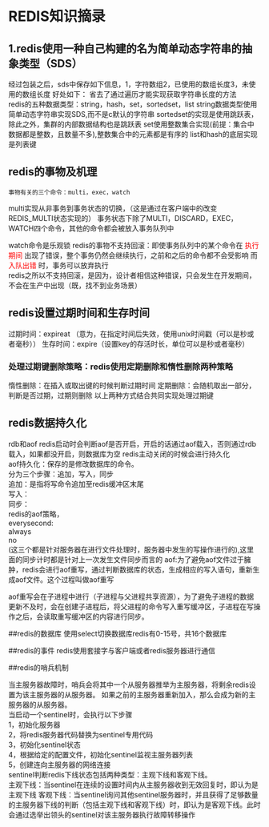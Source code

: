 # REDIS知识摘录

## 1.redis使用一种自己构建的名为简单动态字符串的抽象类型（SDS）
经过包装之后，sds中保存如下信息，1，字符数组2，已使用的数组长度3，未使用的数组长度
好处如下：
省去了通过遍历才能实现获取字符串长度的方法<br>
redis的五种数据类型：string，hash，set，sortedset，list
string数据类型使用简单动态字符串实现SDS,而不是c默认的字符串
sortedset的实现是使用跳跃表，除此之外，集群的内部数据结构也是跳跃表
set使用整数集合实现(前提：集合中数据都是整数，且数量不多),整数集合中的元素都是有序的
list和hash的底层实现是列表键

## redis的事物及机理
	事物有关的三个命令：multi，exec，watch
multi实现从非事务到事务状态的切换，（这是通过在客户端中的改变REDIS_MULTI状态实现的）
事务状态下除了MULTI，DISCARD，EXEC，WATCH四个命令，其他的命令都会被放入事务队列中

watch命令是乐观锁
redis的事物不支持回滚：即使事务队列中的某个命令在 <font color="red"> 执行期间 </font> 出现了错误，整个事务仍然会继续执行，之前和之后的命令都不会受影响
而 <font color="red"> 入队出错 </font> 时，事务可以放弃执行<br>
redis之所以不支持回滚，是因为，设计者相信这种错误，只会发生在开发期间，不会在生产中出现（既，找不到业务场景）<br>

## redis设置过期时间和生存时间
过期时间：expireat （意为，在指定时间后失效，使用unix时间戳（可以是秒或者毫秒））
生存时间：expire（设置key的存活时长，单位可以是秒或者毫秒）
### 处理过期键删除策略：redis使用定期删除和惰性删除两种策略
惰性删除：在插入或取出键的时候判断过期时间
定期删除：会随机取出一部分，判断是否过期，过期则删除
以上两种方式结合共同实现处理过期键

## redis数据持久化
rdb和aof
redis启动时会判断aof是否开启，开启的话通过aof载入，否则通过rdb载入，如果都没开启，则数据库为空
redis主动关闭的时候会进行持久化<br>
aof持久化：保存的是修改数据库的命令。<br>分为三个步骤：追加，写入，同步<br>
追加：是指将写命令追加至redis缓冲区末尾<br>
写入：<br>
同步：<br>
redis的aof策略，<br>
everysecond:<br>
always<br>
no<br>(这三个都是针对服务器在进行文件处理时，服务器中发生的写操作进行的),这里面的同步计时都是针对上一次发生文件同步而言的
aof:为了避免aof文件过于臃肿，redis会进行aof重写，通过判断数据库的状态，生成相应的写入语句，重新生成aof文件。这个过程叫做aof重写

aof重写会在子进程中进行（子进程与父进程共享资源），为了避免子进程的数据更新不及时，会在创建子进程后，将父进程的命令写入重写缓冲区，子进程在写操作之后，会读取重写缓冲区的内容进行同步。

##redis的数据库
使用select切换数据库redis有0-15号，共16个数据库

##redis的事件
redis使用套接字与客户端或者redis服务器进行通信

##redis的哨兵机制

当主服务器故障时，哨兵会将其中一个从服务器推举为主服务器，将剩余redis设置为该主服务器的从服务器。
如果之前的主服务器重新加入，那么会成为新的主服务器的从服务器。<br>
当启动一个sentinel时，会执行以下步骤<br>
1，初始化服务器<br>
2，将redis服务器代码替换为sentinel专用代码<br>
3，初始化sentinel状态<br>
4，根据给定的配置文件，初始化sentinel监视主服务器列表<br>
5，创建连向主服务器的网络连接<br>
sentinel判断redis下线状态包括两种类型：主观下线和客观下线。<br>
主观下线：当sentinel在连续的设置时间内从主服务器收到无效回复时，即认为是主观下线
客观下线：当sentinel询问其他sentinel服务器时，并且获得了足够数量的主服务器下线的判断（包括主观下线和客观下线）时，即认为是客观下线。此时会通过选举出领头的sentinel对该主服务器执行故障转移操作


